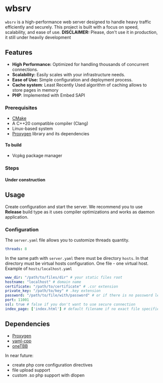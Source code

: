 # wbsrv

`wbsrv` is a high-performance web server designed to handle heavy traffic efficiently and securely. This project is built with a focus on speed, scalability, and ease of use.
**DISCLAIMER:** Please, don't use it in production, it still under heavily development
## Features

- **High Performance:** Optimized for handling thousands of concurrent connections.
- **Scalability:** Easily scales with your infrastructure needs.
- **Ease of Use:** Simple configuration and deployment process.
- **Cache system**: Least Recently Used algorithm of caching allows to store pages in memory
- **PHP**: Implemented with Embed SAPI 
### Prerequisites

- [CMake](https://cmake.org/)
- A C++20 compatible compiler (Clang)
- Linux-based system
- [Proxygen](https://github.com/facebook/proxygen) library and its dependencies
#### To build
- Vcpkg package manager

### Steps

#### Under construction 

## Usage

Create configuration and start the server. We recommend you to use **Release** build type as it uses compiler optimizations and works as daemon application. 

### Configuration

The `server.yaml` file allows you to customize threads quantity.

```yaml
threads: 8
```

In the same path with `server.yaml` there must be directory `hosts`. In that directory must be virtual hosts configuration. One file - one virtual host. Example of `hosts/localhost.yaml`
```yaml
www_dir: "/path/to/files/dir" # your static files root
hostname: "localhost" # domain name
certificate: "/path/to/certificate" # .csr extension
private_key: "/path/to/key" # .key extension
password: "/path/to/file/with/password" # or if there is no password leave it blank
port: 11001
ssl: true # false if you don't want to use secure connection
index_page: ['index.html'] # default filename if no exact file specified in request
```

## Dependencies
- [Proxygen](https://github.com/facebook/proxygen)
- [yaml-cpp](https://github.com/jbeder/yaml-cpp)
- [oneTBB](https://github.com/oneapi-src/oneTBB)

In near future:
- create php core configuration directives
- file upload support
- custom .so php support with dlopen
